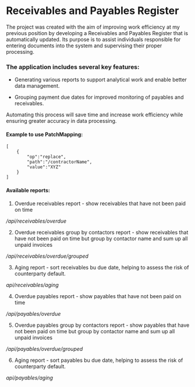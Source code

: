 # Receivables and Payables Register

The project was created with the aim of improving work efficiency at my previous position by developing a Receivables
and Payables Register that is automatically updated. Its purpose is to assist individuals responsible for entering
documents into the system and supervising their proper processing.

### The application includes several key features:

* Generating various reports to support analytical work and enable better data management.

* Grouping payment due dates for improved monitoring of payables and receivables.

Automating this process will save time and increase work efficiency while ensuring greater accuracy in data processing.

#### Example to use PatchMapping:

```courseignore
[
    {
        "op":"replace", 
        "path":"/contractorName",
        "value":"XYZ"
    }
]
```

#### Available reports:

1. Overdue receivables report - show receivables that have not been paid on time

*/api/receivables/overdue*

2. Overdue receivables group by contactors report - show receivables that have not been paid on time but group by
   contactor name and sum up all unpaid invoices

*/api/receivables/overdue/grouped*

3. Aging report - sort receivables bu due date, helping to assess the risk of counterparty default.

*api/receivables/aging*


4. Overdue payables report - show payables that have not been paid on time

*/api/payables/overdue*

5. Overdue payables group by contactors report - show payables that have not been paid on time but group by
   contactor name and sum up all unpaid invoices

*/api/payables/overdue/grouped*

6. Aging report - sort payables bu due date, helping to assess the risk of counterparty default.

*api/payables/aging*
